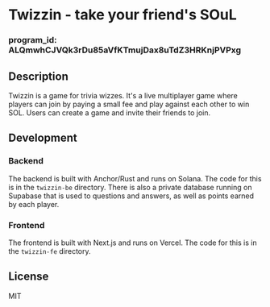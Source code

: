 # Twizzin - take your friend's SOuL

### program_id: ALQmwhCJVQk3rDu85aVfKTmujDax8uTdZ3HRKnjPVPxg

## Description

Twizzin is a game for trivia wizzes. It's a live multiplayer game where players can join by paying a small fee and play against each other to win SOL. Users can create a game and invite their friends to join.

## Development

### Backend

The backend is built with Anchor/Rust and runs on Solana. The code for this is in the `twizzin-be` directory. There is also a private database running on Supabase that is used to questions and answers, as well as points earned by each player.

### Frontend

The frontend is built with Next.js and runs on Vercel. The code for this is in the `twizzin-fe` directory.

## License

MIT
